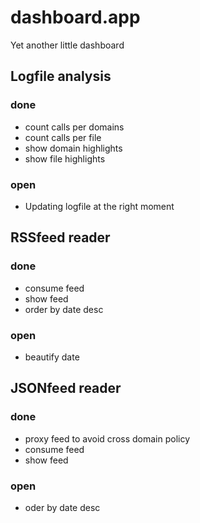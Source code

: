 # dashboard.app
Yet another little dashboard

## Logfile analysis
### done
* count calls per domains
* count calls per file
* show domain highlights
* show file highlights
### open
* Updating logfile at the right moment

## RSSfeed reader
### done
* consume feed
* show feed
* order by date desc
### open
* beautify date

## JSONfeed reader
### done
* proxy feed to avoid cross domain policy
* consume feed
* show feed
### open
* oder by date desc
